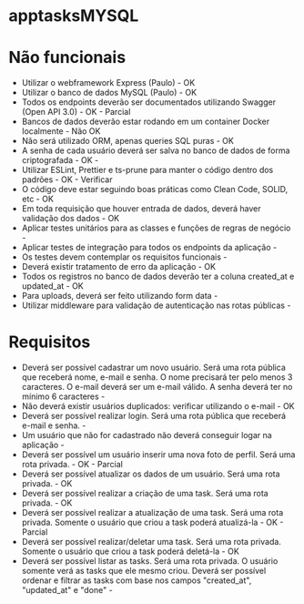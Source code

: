 # apptasksMYSQL

# Não funcionais

- Utilizar o webframework Express (Paulo) - OK
- Utilizar o banco de dados MySQL (Paulo) - OK
- Todos os endpoints deverão ser documentados utilizando Swagger (Open API 3.0) - OK - Parcial
- Bancos de dados deverão estar rodando em um container Docker localmente - Não OK
- Não será utilizado ORM, apenas queries SQL puras - OK
- A senha de cada usuário deverá ser salva no banco de dados de forma criptografada - OK -
- Utilizar ESLint, Prettier e ts-prune para manter o código dentro dos padrões - OK - Verificar
- O código deve estar seguindo boas práticas como Clean Code, SOLID, etc - OK
- Em toda requisição que houver entrada de dados, deverá haver validação dos dados - OK
- Aplicar testes unitários para as classes e funções de regras de negócio - 
- Aplicar testes de integração para todos os endpoints da aplicação - 
- Os testes devem contemplar os requisitos funcionais - 
- Deverá existir tratamento de erro da aplicação - OK
- Todos os registros no banco de dados deverão ter a coluna created_at e updated_at - OK
- Para uploads, deverá ser feito utilizando form data - 
- Utilizar middleware para validação de autenticação nas rotas públicas - 

# Requisitos
- Deverá ser possível cadastrar um novo usuário. Será uma rota pública que receberá nome, e-mail e senha. O nome precisará ter pelo menos 3 caracteres. O e-mail deverá ser um e-mail válido. A senha deverá ter no mínimo 6 caracteres - 
- Não deverá existir usuários duplicados: verificar utilizando o e-mail - OK
- Deverá ser possível realizar login. Será uma rota pública que receberá e-mail e senha. - 
- Um usuário que não for cadastrado não deverá conseguir logar na aplicação -  
- Deverá ser possível um usuário inserir uma nova foto de perfil. Será uma rota privada. - OK - Parcial
- Deverá ser possível atualizar os dados de um usuário. Será uma rota privada. - OK
- Deverá ser possível realizar a criação de uma task. Será uma rota privada. - OK
- Deverá ser possível realizar a atualização de uma task. Será uma rota privada. Somente o usuário que criou a task poderá atualizá-la - OK - Parcial
- Deverá ser possível realizar/deletar uma task. Será uma rota privada. Somente o usuário que criou a task poderá deletá-la - OK  
- Deverá ser possível listar as tasks. Será uma rota privada. O usuário somente verá as tasks que ele mesmo criou. Deverá ser possível ordenar e filtrar as tasks com base nos campos "created_at", "updated_at" e "done" - 